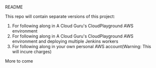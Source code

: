 README

This repo will contain separate versions of this project:
1. For following along in A Cloud Guru's CloudPlayground AWS environment
2. For following along in A Cloud Guru's CloudPlayground AWS environment and deploying multiple Jenkins workers
3. For following along in your own personal AWS account(Warning: This will incure charges)

More to come
